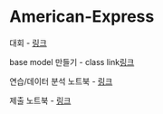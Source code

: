 # American-Express

대회 - [링크](https://www.kaggle.com/competitions/amex-default-prediction/overview)

base model 만들기 - class link[링크](https://ldjwj.github.io/ML_Basic_Class/part03_ml/part03_pro_kaggle/amex_01_basemodel_xgbm_2208.html)

연습/데이터 분석 노트북 - [링크](https://www.kaggle.com/code/jus9298/4th-base/edit)

제출 노트북 - [링크](https://www.kaggle.com/code/jus9298/4th-comp/edit)

